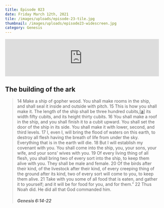 ```yaml
---
title: Episode 023
date: Friday March 12th, 2021
tile: /images/uploads/episode-23-tile.jpg
thumbnail: /images/uploads/episode23-widescreen.jpg
category: Genesis
---
```

<iframe title="0023 - The building of the ark" height="122" width="100%" style="border: none;" scrolling="no" data-name="pb-iframe-player" src="https://www.podbean.com/media/player/mfuba-fd6461?from=pb6admin&download=1&version=1&auto=0&share=1&download=1&rtl=0&fonts=Helvetica&skin=1&pfauth=&btn-skin=107"></iframe>

<!--StartFragment-->

## The building of the ark

<!--EndFragment-->

> <!--StartFragment-->
>
> 14 Make a ship of gopher wood. You shall make rooms in the ship, and shall seal it inside and outside with pitch. 15 This is how you shall make it. The length of the ship shall be three hundred cubits,[[a](https://www.biblegateway.com/passage/?search=Genesis+6%3A14-22&version=WEB#fen-WEB-153a "See footnote a")] its width fifty cubits, and its height thirty cubits. 16 You shall make a roof in the ship, and you shall finish it to a cubit upward. You shall set the door of the ship in its side. You shall make it with lower, second, and third levels. 17 I, even I, will bring the flood of waters on this earth, to destroy all flesh having the breath of life from under the sky. Everything that is in the earth will die. 18 But I will establish my covenant with you. You shall come into the ship, you, your sons, your wife, and your sons’ wives with you. 19 Of every living thing of all flesh, you shall bring two of every sort into the ship, to keep them alive with you. They shall be male and female. 20 Of the birds after their kind, of the livestock after their kind, of every creeping thing of the ground after its kind, two of every sort will come to you, to keep them alive. 21 Take with you some of all food that is eaten, and gather it to yourself; and it will be for food for you, and for them.” 22 Thus Noah did. He did all that God commanded him.
>
> <!--EndFragment-->
>
> ##### Genesis 6:14-22